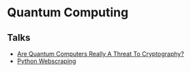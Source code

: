 # Quantum Computing

## Talks
- [Are Quantum Computers Really A Threat To Cryptography?](https://youtu.be/xdP1wpbsbdU)
- [Python Webscraping](https://www.youtube.com/watch?v=ind-mugxMxk)
<!--stackedit_data:
eyJoaXN0b3J5IjpbMzUwNTA2MjExLDEwNjM2MjYwMTcsNzMwOT
k4MTE2XX0=
-->